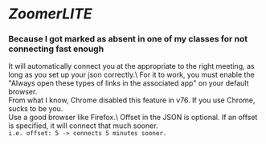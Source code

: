 # *ZoomerLITE*
### Because I got marked as absent in one of my classes for not connecting fast enough
It will automatically connect you at the appropriate to the right meeting, as long as you set up your json correctly.\\
For it to work, you must enable the "Always open these types of links in the associated app" on your default browser.\
From what I know, Chrome disabled this feature in v76. If you use Chrome, sucks to be you.\
Use a good browser like Firefox.\\
Offset in the JSON is optional. If an offset is specified, it will connect that much sooner.\
`i.e. offset: 5 -> connects 5 minutes sooner.`